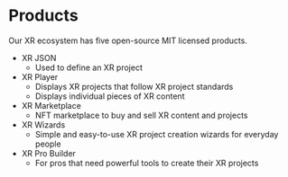 # Products

Our XR ecosystem has five open-source MIT licensed products.

* XR JSON
  * Used to define an XR project
* XR Player
  * Displays XR projects that follow XR project standards
  * Displays individual pieces of XR content
* XR Marketplace
  * NFT marketplace to buy and sell XR content and projects
* XR Wizards
  * Simple and easy-to-use XR project creation wizards for everyday people
* XR Pro Builder
  * For pros that need powerful tools to create their XR projects
